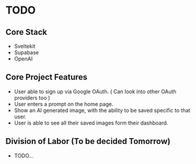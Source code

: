 # TODO 


## Core Stack
- Sveltekit
- Supabase
- OpenAI 

## Core Project Features 
- User able to sign up via Google OAuth. ( Can look into other OAuth providers too ) 
- User enters a prompt on the home page.
- Show an AI generated image, with the ability to be saved specific to that user.
- User is able to see all their saved images form their dashboard.

## Division of Labor (To be decided Tomorrow)
- TODO...

